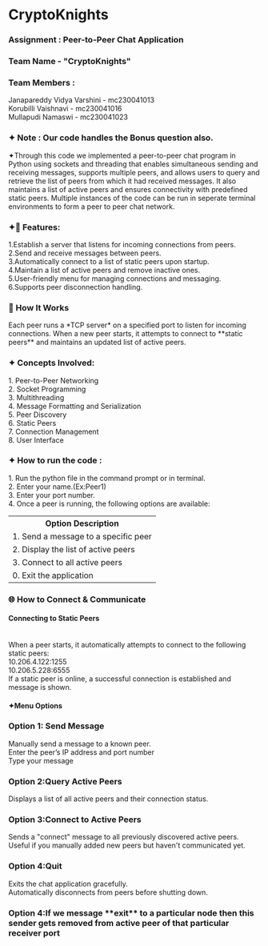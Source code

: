 # CryptoKnights

<h3>Assignment :  Peer-to-Peer Chat Application </h3> 

<h3>Team Name   -   "CryptoKnights" </h3>

<h3>Team Members : </h3>
  Janapareddy Vidya Varshini  -    mc230041013 <br>
  Korubilli Vaishnavi         -    mc230041016 <br>
  Mullapudi Namaswi           -    mc230041023 <br>

 <h3> ✦ Note :  Our code handles the Bonus question also. </h3>

✦Through this code we implemented a peer-to-peer chat program in Python using sockets and threading that enables simultaneous 
sending and receiving messages, supports multiple peers, and allows users to query 
and retrieve the list of peers from which it had received messages. It also maintains a list of active peers and ensures connectivity with predefined static peers. Multiple instances of the code can be run in seperate terminal environments to form a peer to peer chat network. 

<h3>✦🚀 Features: </h3>
1.Establish a server that listens for incoming connections from peers.<br>
2.Send and receive messages between peers.<br>
3.Automatically connect to a list of static peers upon startup.<br>
4.Maintain a list of active peers and remove inactive ones.<br>
5.User-friendly menu for managing connections and messaging.<br>
6.Supports peer disconnection handling.<br>

<h3>📌 How It Works</h3>
Each peer runs a *TCP server* on a specified port to listen for incoming connections. When a new peer starts, it attempts to connect to **static peers** and maintains an updated list of active peers.  

<h3>✦ Concepts Involved: </h3> 
  1. Peer-to-Peer Networking <br>
  2. Socket Programming <br>
  3. Multithreading <br>
  4. Message Formatting and Serialization <br>
  5. Peer Discovery <br>
  6. Static Peers <br>
  7. Connection Management <br>
  8. User Interface <br>
 
<h3>✦ How to run the code : </h3> 
 1. Run the python file in the command prompt or in terminal. <br>
 2. Enter your name.(Ex:Peer1) <br>
 3. Enter your port number.<br>
 4. Once a peer is running, the following options are available:  <br>
 
  <table>
  <tr>
    <th>Option Description</th>
  </tr>
  <tr>
    <td>1. Send a message to a specific peer</td>
  </tr>
  <tr>
    <td>2. Display the list of active peers</td>
  </tr>
  <tr>
    <td>3. Connect to all active peers</td>
  </tr>
  <tr>
    <td>0. Exit the application</td>
  </tr>
</table>
  <h3>🌐 How to Connect & Communicate</h3>
   <h4>Connecting to Static Peers </h4> <br>
   When a peer starts, it automatically attempts to connect to the following static peers:<br>
   10.206.4.122:1255<br>
   10.206.5.228:6555<br>
  If a static peer is online, a successful connection is established and message is shown.<br>
  
  <h4>✦Menu Options</h4>
  
   <h3>Option 1: Send Message</h3>
    Manually send a message to a known peer.<br>
    Enter the peer’s IP address and port number<br>
    Type your message<br>
    <h3>Option 2:Query Active Peers</h3>
    Displays a list of all active peers and their connection status.<br>
    <h3>Option 3:Connect to Active Peers</h3>
    Sends a "connect" message to all previously discovered active peers.<br>
    Useful if you manually added new peers but haven't communicated yet.<br>
    <h3>Option 4:Quit</h3>
    Exits the chat application gracefully.<br>
    Automatically disconnects from peers before shutting down.<br>
    <h3>Option 4:If we message **exit** to a particular node then this sender gets removed from active peer of that particular receiver port</h3>
    
    
   
  
  

  
    
      



